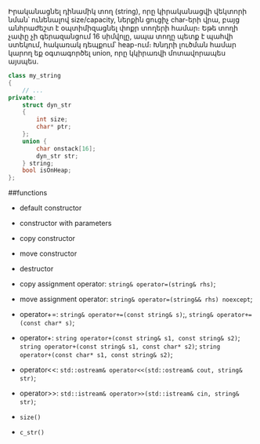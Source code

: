 Իրականացնել դինամիկ տող (string), որը կիրականացվի վեկտորի նման՝ ունենալով size/capacity, ներքին ցուցիչ char-երի վրա, բայց անհրաժեշտ է օպտիմիզացնել փոքր տողերի համար։ Եթե տողի չափը չի գերազանցում 16 սիմվոլը, ապա տողը պետք է պահվի ստեկում, հակառակ դեպքում՝ heap-ում։ Խնդրի լուծման համար կարող եք օգտագործել union, որը կկիրառվի մոտավորապես այսպես.

```cpp
class my_string 
{ 
    // ...
private: 
    struct dyn_str 
    { 
        int size; 
        char* ptr;
    }; 
    union { 
        char onstack[16]; 
        dyn_str str; 
    } string;
    bool isOnHeap;
};
```
##functions

- default constructor

- constructor with parameters

- copy constructor

- move constructor

- destructor

- copy assignment operator: `string& operator=(string& rhs)`;

- move assignment operator: `string& operator=(string&& rhs) noexcept`;

- operator+=: `string& operator+=(const string& s)`;, 
            `string& operator+=(const char* s)`;

- operator+: `string operator+(const string& s1, const string& s2)`;        `string operator+(const string& s1, const char* s2)`;        `string operator+(const char* s1, const string& s2)`;

- operator<<: `std::ostream& operator<<(std::ostream& cout, string& str)`;

- operator>>: `std::istream& operator>>(std::istream& cin, string& str)`;

- `size()`

- `c_str()`
